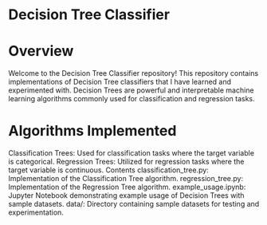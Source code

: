 # Decision Tree Classifier
# Overview
Welcome to the Decision Tree Classifier repository! This repository contains implementations of Decision Tree classifiers that I have learned and experimented with. Decision Trees are powerful and interpretable machine learning algorithms commonly used for classification and regression tasks.

# Algorithms Implemented
Classification Trees: Used for classification tasks where the target variable is categorical.
Regression Trees: Utilized for regression tasks where the target variable is continuous.
Contents
classification_tree.py: Implementation of the Classification Tree algorithm.
regression_tree.py: Implementation of the Regression Tree algorithm.
example_usage.ipynb: Jupyter Notebook demonstrating example usage of Decision Trees with sample datasets.
data/: Directory containing sample datasets for testing and experimentation.
